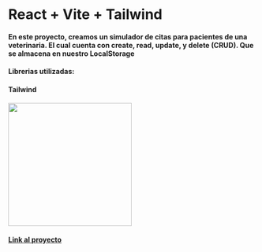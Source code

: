 # React + Vite + Tailwind

#### En este proyecto, creamos un simulador de citas para pacientes de una veterinaria. El cual cuenta con create, read, update, y delete (CRUD). Que se almacena en nuestro LocalStorage
#### Librerias utilizadas: 
#### Tailwind

<img src=https://github.com/aquinoagustin/veterinaria-vite/assets/60743500/c194559a-1b1e-4ca7-8d9e-a3b9dadce0d1 height=250/>



#### [Link al proyecto](https://phenomenal-puffpuff-f3b8ca.netlify.app/)
